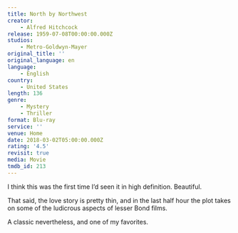 ```yaml
---
title: North by Northwest
creator:
    - Alfred Hitchcock
release: 1959-07-08T00:00:00.000Z
studios:
    - Metro-Goldwyn-Mayer
original_title: ''
original_language: en
language:
    - English
country:
    - United States
length: 136
genre:
    - Mystery
    - Thriller
format: Blu-ray
service: ''
venue: Home
date: 2018-03-02T05:00:00.000Z
rating: '4.5'
revisit: true
media: Movie
tmdb_id: 213
---
```


I think this was the first time I’d seen it in high definition. Beautiful.

That said, the love story is pretty thin, and in the last half hour the plot takes on some of the ludicrous aspects of lesser Bond films.

A classic nevertheless, and one of my favorites.
